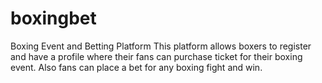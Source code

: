# boxingbet
 Boxing Event and Betting Platform
This platform allows boxers to register and have a profile where their fans can purchase ticket for their boxing event. Also fans can place a bet for any boxing fight and win.
